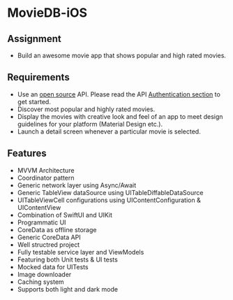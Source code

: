 # MovieDB-iOS

## Assignment
- Build an awesome movie app that shows popular and high rated movies.

## Requirements
- Use an [open source](https://developers.themoviedb.org/open) API. Please read the API [Authentication section](https://developers.themoviedb.org/3/getting-started/authentication) to get started.
- Discover most popular and highly rated movies.
- Display the movies with creative look and feel of an app to meet design guidelines for your platform (Material Design etc.).
- Launch a detail screen whenever a particular movie is selected.

## Features
- MVVM Architecture 
- Coordinator pattern
- Generic network layer using Async/Await
- Generic TableView dataSource using UITableDiffableDataSource
- UITableViewCell configurations using UIContentConfiguration & UIContentView
- Combination of SwiftUI and UIKit
- Programmatic UI
- CoreData as offline storage
- Generic CoreData API
- Well structred project
- Fully testable service layer and ViewModels
- Featuring both Unit tests & UI tests
- Mocked data for UITests
- Image downloader
- Caching system
- Supports both light and dark mode
